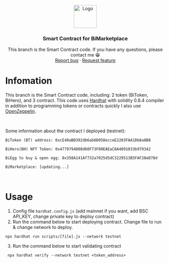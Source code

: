 <p align="center">
  <a href="https://www.facebook.com/lequocbinh.04">
    <img src="https://icons.iconarchive.com/icons/cjdowner/cryptocurrency-flat/1024/Ethereum-ETH-icon.png" alt="Logo" width=72 height=72>
  </a>

  <h3 align="center">Smart Contract for BiMarketplace</h3>

  <p align="center">
    This branch is the Smart Contract code. If you have any questions, please contact me 😁
    <br>
    <a href="https://www.facebook.com/lequocbinh.04">Report bug</a>
    ·
    <a href="https://www.facebook.com/lequocbinh.04">Request feature</a>
  </p>
</p>

# Infomation

This branch is the Smart Contract code, including: 2 token (BiToken, BiHero), and 3 contract. This code uses [Hardhat](https://hardhat.org/getting-started/) with solidity 0.8.4 compiler in addition to programming tokens or contracts quickly I also use [OpenZeppelin](https://openzeppelin.com/).
&nbsp;

&nbsp;

Some information about the contract I deployed (testnet):

```shell
BiToken (BT) address: 0xcE40aBB392db6ab6D058ecceE2203FAA1Db8a8B8
```

```shell
BiHero(BH) NFT Token: 0x4779794D08d60F73F80EAEaC8A4891033b979342
```

```shell
BiEgg to buy & open egg: 0x358A141Af732a7025d5dC3229513B5FAF20eD78d
```

```shell
BiMarketplace: [updating...]
```

&nbsp;

# Usage

1. Config file `hardhat.config.js` (add mainnet if you want, add BSC API_KEY, change private key to deploy contract)
2. Run the command below to start deploying contract. Change file to run & change network to deploy.

```shell
npx hardhat run scripts/[file].js --network testnet
```

3. Run the command below to start validating contract

```shell
 npx hardhat verify --network testnet <token_address>
```
